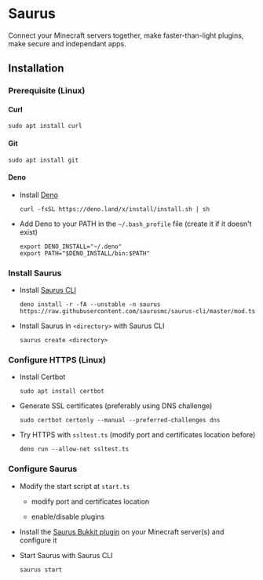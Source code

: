 # Saurus

Connect your Minecraft servers together, make faster-than-light plugins, make secure and independant apps.

## Installation

### Prerequisite (Linux)

#### Curl

    sudo apt install curl

#### Git

    sudo apt install git

#### Deno

- Install [Deno](https://deno.land)

      curl -fsSL https://deno.land/x/install/install.sh | sh

- Add Deno to your PATH in the `~/.bash_profile` file (create it if it doesn't exist)

      export DENO_INSTALL="~/.deno"
      export PATH="$DENO_INSTALL/bin:$PATH"

### Install Saurus

- Install [Saurus CLI](https://github.com/saurusmc/saurus-cli)

      deno install -r -fA --unstable -n saurus https://raw.githubusercontent.com/saurusmc/saurus-cli/master/mod.ts

- Install Saurus in `<directory>` with Saurus CLI

      saurus create <directory>

### Configure HTTPS (Linux)

- Install Certbot

      sudo apt install certbot

- Generate SSL certificates (preferably using DNS challenge)

      sudo certbot certonly --manual --preferred-challenges dns

- Try HTTPS with `ssltest.ts` (modify port and certificates location before)

      deno run --allow-net ssltest.ts

### Configure Saurus

- Modify the start script at `start.ts`

  - modify port and certificates location
  
  - enable/disable plugins

- Install the [Saurus Bukkit plugin](https://github.com/saurusmc/saurus-bukkit) on your Minecraft server(s) and configure it

- Start Saurus with Saurus CLI

      saurus start
